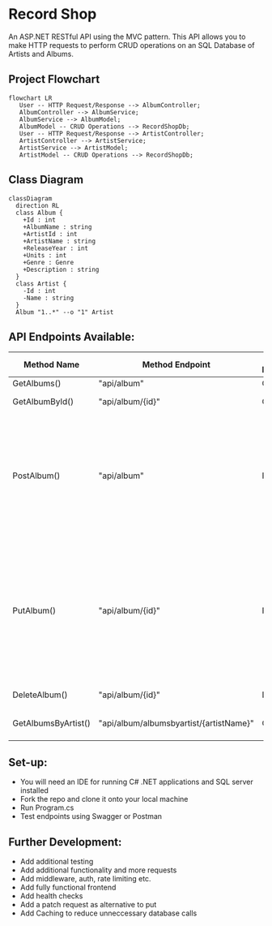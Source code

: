 # Record Shop

An ASP.NET RESTful API using the MVC pattern. This API allows you to make HTTP requests to perform CRUD operations on an SQL Database of Artists and Albums.

## Project Flowchart

```mermaid
flowchart LR
   User -- HTTP Request/Response --> AlbumController;
   AlbumController --> AlbumService;
   AlbumService --> AlbumModel;
   AlbumModel -- CRUD Operations --> RecordShopDb;
   User -- HTTP Request/Response --> ArtistController;
   ArtistController --> ArtistService;
   ArtistService --> ArtistModel;
   ArtistModel -- CRUD Operations --> RecordShopDb;
```

## Class Diagram

```mermaid
classDiagram
  direction RL
  class Album {
    +Id : int
    +AlbumName : string
    +ArtistId : int
    +ArtistName : string
    +ReleaseYear : int
    +Units : int
    +Genre : Genre
    +Description : string
  }
  class Artist {
    -Id : int
    -Name : string
  }
  Album "1..*" --o "1" Artist
```

## API Endpoints Available:

| Method Name | Method Endpoint | HTTP Method | Example Input |
| --- | --- | --- | --- |
| GetAlbums() | "api/album" | Get | - |
| GetAlbumById() | "api/album/{id}" | Get | Param: "api/album/3" |
| PostAlbum() | "api/album" | Post | Post body: { "albumName": "Cheat Codes", "artistName": "Danger Mouse", "releaseYear": 2022, "units": 6, "genre": "HipHop", "description": "Collaboration album with Black thought" } |
| PutAlbum() | "api/album/{id}" | Put | Post body: { "albumName": "Cheat Codes", "artistName": "Danger Mouse", "releaseYear": 2022, "units": 6, "genre": "HipHop", "description": "Collaboration album with Black thought" } <br> Param: "api/album/1" |
| DeleteAlbum() | "api/album/{id}" | Delete | Param: "api/album/2" |
| GetAlbumsByArtist() | "api/album/albumsbyartist/{artistName}" | Get | Param: "api/album/Danger Mouse" |

## Set-up:

- You will need an IDE for running C# .NET applications and SQL server installed
- Fork the repo and clone it onto your local machine
- Run Program.cs
- Test endpoints using Swagger or Postman

## Further Development:
- Add additional testing
- Add additional functionality and more requests
- Add middleware, auth, rate limiting etc.
- Add fully functional frontend
- Add health checks
- Add a patch request as alternative to put
- Add Caching to reduce unneccessary database calls
